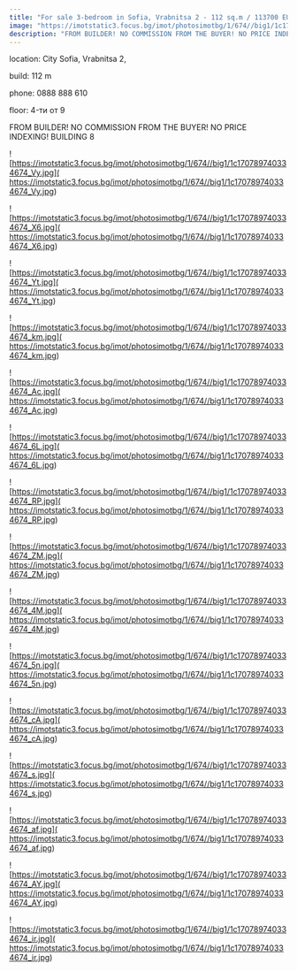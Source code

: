 ```yaml
---
title: "For sale 3-bedroom in Sofia, Vrabnitsa 2 - 112 sq.m / 113700 EUR :: imot.bg Advertisement"
image: "https://imotstatic3.focus.bg/imot/photosimotbg/1/674//big1/1c170789740334674_tD.jpg"
description: "FROM BUILDER! NO COMMISSION FROM THE BUYER! NO PRICE INDEXING! BUILDING 8"
---
```


location: City Sofia, Vrabnitsa 2,

build: 112 m

phone: 0888 888 610

floor: 4-ти от 9

FROM BUILDER! NO COMMISSION FROM THE BUYER! NO PRICE INDEXING! BUILDING 8


![https://imotstatic3.focus.bg/imot/photosimotbg/1/674//big1/1c170789740334674_Vy.jpg]( https://imotstatic3.focus.bg/imot/photosimotbg/1/674//big1/1c170789740334674_Vy.jpg)


![https://imotstatic3.focus.bg/imot/photosimotbg/1/674//big1/1c170789740334674_X6.jpg]( https://imotstatic3.focus.bg/imot/photosimotbg/1/674//big1/1c170789740334674_X6.jpg)


![https://imotstatic3.focus.bg/imot/photosimotbg/1/674//big1/1c170789740334674_Yt.jpg]( https://imotstatic3.focus.bg/imot/photosimotbg/1/674//big1/1c170789740334674_Yt.jpg)


![https://imotstatic3.focus.bg/imot/photosimotbg/1/674//big1/1c170789740334674_km.jpg]( https://imotstatic3.focus.bg/imot/photosimotbg/1/674//big1/1c170789740334674_km.jpg)


![https://imotstatic3.focus.bg/imot/photosimotbg/1/674//big1/1c170789740334674_Ac.jpg]( https://imotstatic3.focus.bg/imot/photosimotbg/1/674//big1/1c170789740334674_Ac.jpg)


![https://imotstatic3.focus.bg/imot/photosimotbg/1/674//big1/1c170789740334674_6L.jpg]( https://imotstatic3.focus.bg/imot/photosimotbg/1/674//big1/1c170789740334674_6L.jpg)


![https://imotstatic3.focus.bg/imot/photosimotbg/1/674//big1/1c170789740334674_RP.jpg]( https://imotstatic3.focus.bg/imot/photosimotbg/1/674//big1/1c170789740334674_RP.jpg)


![https://imotstatic3.focus.bg/imot/photosimotbg/1/674//big1/1c170789740334674_ZM.jpg]( https://imotstatic3.focus.bg/imot/photosimotbg/1/674//big1/1c170789740334674_ZM.jpg)


![https://imotstatic3.focus.bg/imot/photosimotbg/1/674//big1/1c170789740334674_4M.jpg]( https://imotstatic3.focus.bg/imot/photosimotbg/1/674//big1/1c170789740334674_4M.jpg)


![https://imotstatic3.focus.bg/imot/photosimotbg/1/674//big1/1c170789740334674_5n.jpg]( https://imotstatic3.focus.bg/imot/photosimotbg/1/674//big1/1c170789740334674_5n.jpg)


![https://imotstatic3.focus.bg/imot/photosimotbg/1/674//big1/1c170789740334674_cA.jpg]( https://imotstatic3.focus.bg/imot/photosimotbg/1/674//big1/1c170789740334674_cA.jpg)


![https://imotstatic3.focus.bg/imot/photosimotbg/1/674//big1/1c170789740334674_s.jpg]( https://imotstatic3.focus.bg/imot/photosimotbg/1/674//big1/1c170789740334674_s.jpg)


![https://imotstatic3.focus.bg/imot/photosimotbg/1/674//big1/1c170789740334674_af.jpg]( https://imotstatic3.focus.bg/imot/photosimotbg/1/674//big1/1c170789740334674_af.jpg)


![https://imotstatic3.focus.bg/imot/photosimotbg/1/674//big1/1c170789740334674_AY.jpg]( https://imotstatic3.focus.bg/imot/photosimotbg/1/674//big1/1c170789740334674_AY.jpg)


![https://imotstatic3.focus.bg/imot/photosimotbg/1/674//big1/1c170789740334674_ir.jpg]( https://imotstatic3.focus.bg/imot/photosimotbg/1/674//big1/1c170789740334674_ir.jpg)


